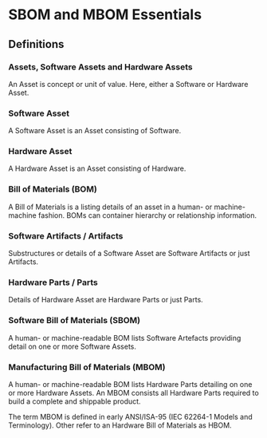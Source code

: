 # SBOM and MBOM Essentials

## Definitions

### Assets, Software Assets and Hardware Assets
An Asset is concept or unit of value. Here, either a Software or Hardware Asset.

### Software Asset
A Software Asset is an Asset consisting of Software.

### Hardware Asset
A Hardware Asset is an Asset consisting of Hardware.

### Bill of Materials (BOM)

A Bill of Materials is a listing details of an asset in a human- or 
machine-machine fashion. BOMs can container hierarchy or relationship information.

### Software Artifacts / Artifacts

Substructures or details of a Software Asset are Software Artifacts or just 
Artifacts.

### Hardware Parts / Parts

Details of Hardware Asset are Hardware Parts or just Parts.

### Software Bill of Materials (SBOM)

A human- or machine-readable BOM lists Software Artefacts providing detail 
on one or more Software Assets.

### Manufacturing Bill of Materials (MBOM)

A human- or machine-readable BOM lists Hardware Parts detailing on one or 
more Hardware Assets. An MBOM consists all Hardware Parts required to build a 
complete and shippable product.

The term MBOM is defined in early ANSI/ISA-95 (IEC 62264-1 Models and Terminology).
Other refer to an Hardware Bill of Materials as HBOM.


